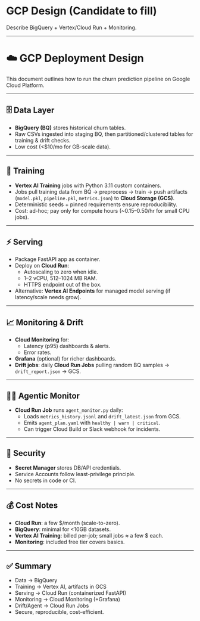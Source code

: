 # GCP Design (Candidate to fill)

Describe BigQuery + Vertex/Cloud Run + Monitoring.



---


# ☁️ GCP Deployment Design

This document outlines how to run the churn prediction pipeline on Google Cloud Platform.

---

## 🗄️ Data Layer
- **BigQuery (BQ)** stores historical churn tables.  
- Raw CSVs ingested into staging BQ, then partitioned/clustered tables for training & drift checks.  
- Low cost (<$10/mo for GB-scale data).

---

## 🧠 Training
- **Vertex AI Training** jobs with Python 3.11 custom containers.  
- Jobs pull training data from BQ → preprocess → train → push artifacts (`model.pkl`, `pipeline.pkl`, `metrics.json`) to **Cloud Storage (GCS)**.  
- Deterministic seeds + pinned requirements ensure reproducibility.  
- Cost: ad-hoc; pay only for compute hours (~$0.15–$0.50/hr for small CPU jobs).

---

## ⚡ Serving
- Package FastAPI app as container.  
- Deploy on **Cloud Run**:
  - Autoscaling to zero when idle.
  - 1–2 vCPU, 512–1024 MB RAM.
  - HTTPS endpoint out of the box.
- Alternative: **Vertex AI Endpoints** for managed model serving (if latency/scale needs grow).

---

## 📈 Monitoring & Drift
- **Cloud Monitoring** for:
  - Latency (p95) dashboards & alerts.
  - Error rates.
- **Grafana** (optional) for richer dashboards.  
- **Drift jobs**: daily **Cloud Run Jobs** pulling random BQ samples → `drift_report.json` → GCS.  

---

## 🧑‍✈️ Agentic Monitor
- **Cloud Run Job** runs `agent_monitor.py` daily:
  - Loads `metrics_history.jsonl` and `drift_latest.json` from GCS.  
  - Emits `agent_plan.yaml` with `healthy | warn | critical`.  
  - Can trigger Cloud Build or Slack webhook for incidents.

---

## 🔐 Security
- **Secret Manager** stores DB/API credentials.  
- Service Accounts follow least-privilege principle.  
- No secrets in code or CI.

---

## 💰 Cost Notes
- **Cloud Run**: a few $/month (scale-to-zero).  
- **BigQuery**: minimal for <10GB datasets.  
- **Vertex AI Training**: billed per-job; small jobs ≈ a few $ each.  
- **Monitoring**: included free tier covers basics.

---

## ✅ Summary
- Data → BigQuery  
- Training → Vertex AI, artifacts in GCS  
- Serving → Cloud Run (containerized FastAPI)  
- Monitoring → Cloud Monitoring (+Grafana)  
- Drift/Agent → Cloud Run Jobs  
- Secure, reproducible, cost-efficient.

